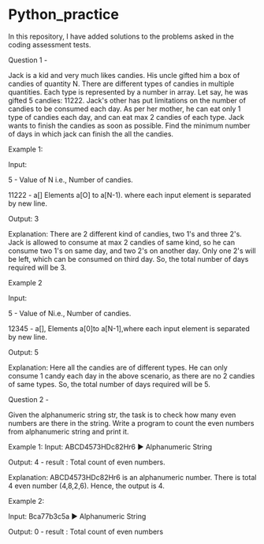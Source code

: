 # Python_practice
In this repository, I have added solutions to the problems asked in the coding assessment tests.

Question 1 -

Jack is a kid and very much likes candies. His uncle gifted him a box of candies of quantity N. There are different types of candies in multiple quantities. Each type is represented by a number in array. Let say, he was gifted 5 candies: 11222. Jack's other has put limitations on the number of candies to be consumed each day. As per her mother, he can eat only 1 type of candies each day, and can eat max 2 candies of each type. Jack wants to finish the candies as soon as possible. Find the minimum number of days in which jack can finish the all the candies.

Example 1:

Input:

5 - Value of N i.e., Number of candies.

11222 - a[] Elements a[O] to a[N-1). where each input element is separated by new line.

Output:  3

Explanation:
There are 2 different kind of candies, two 1's and three 2's. Jack is allowed to consume at max 2 candies of same kind, so he can consume two 1's on same day, and two 2's on another day. Only one 2's will be left, which can be consumed on third day. So, the total number of days required will be 3.

Example 2

Input:

5 - Value of Ni.e., Number of candies.

12345 - a[], Elements a[0]to a[N-1],where each input element is separated by new line.

Output: 5

Explanation:
Here all the candies are of different types. He can only consume 1 candy each day in the above scenario, as there are no 2 candies of same types. So, the total number of days required will be 5.


Question 2 - 

Given the alphanumeric string str, the task is to check how many even numbers are there in the string. Write a program to count the even numbers from alphanumeric string and print it.

Example 1:
Input:
ABCD4573HDc82Hr6 ► Alphanumeric String

Output: 
4 - result : Total count of even numbers.

Explanation: ABCD4573HDc82Hr6 is an alphanumeric number. There is total 4 even number (4,8,2,6). Hence, the output is 4.

Example 2:

Input:
Bca77b3c5a ► Alphanumeric String

Output: 
0 - result : Total count of even numbers

